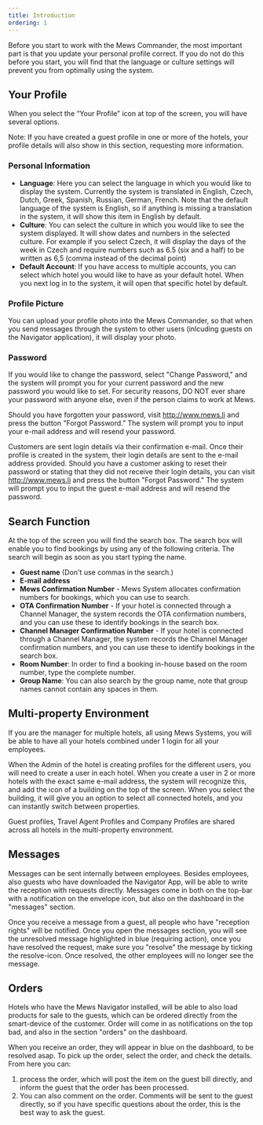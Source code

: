 ```yaml
---
title: Introduction
ordering: 1
---
```


Before you start to work with the Mews Commander, the most important part is that you update your personal profile correct. If you do not do this before you start, you will find that the language or culture settings will prevent you from optimally using the system. 

## Your Profile

When you select the “Your Profile” icon at top of the screen, you will have several options.

Note: If you have created a guest profile in one or more of the hotels, your profile details will also show in this section, requesting more information.

### Personal Information

- **Language**: Here you can select the language in which you would like to display the system. Currently the system is translated in English, Czech, Dutch, Greek, Spanish, Russian, German, French. Note that the default language of the system is English, so if anything is missing a translation in the system, it will show this item in English by default.
- **Culture**: You can select the culture in which you would like to see the system displayed. It will show dates and numbers in the selected culture. For example if you select Czech, it will display the days of the week in Czech and require numbers such as 6.5 (six and a half) to be written as 6,5 (comma instead of the decimal point)
- **Default Account**: If you have access to multiple accounts, you can select which hotel you would like to have as your default hotel. When you next log in to the system, it will open that specific hotel by default.

### Profile Picture

You can upload your profile photo into the Mews Commander, so that when you send messages through the system to other users (inlcuding guests on the Navigator application), it will display your photo.

### Password

If you would like to change the password, select "Change Password," and the system will prompt you for your current password and the new password you would like to set. For security reasons, DO NOT ever share your password with anyone else, even if the person claims to work at Mews.

Should you have forgotten your password, visit http://www.mews.li and press the button "Forgot Password.” The system will prompt you to input your e-mail address and will resend your password.

Customers are sent login details via their confirmation e-mail. Once their profile is created in the system, their login details are sent to the e-mail address provided.
Should you have a customer asking to reset their password or stating that they did not receive their login details, you can visit http://www.mews.li and press the button "Forgot Password." The system will prompt you to input the guest e-mail address and will resend the password.

## Search Function

At the top of the screen you will find the search box. The search box will enable you to find bookings by using any of the following criteria. The search will begin as soon as you start typing the name.
- **Guest name** (Don't use commas in the search.)
- **E-mail address**
- **Mews Confirmation Number** - Mews System allocates confirmation numbers for bookings, which you can use to search.
- **OTA Confirmation Number** - If your hotel is connected through a Channel Manager, the system records the OTA confirmation numbers, and you can use these to identify bookings in the search box.
- **Channel Manager Confirmation Number** - If your hotel is connected through a Channel Manager, the system records the Channel Manager confirmation numbers, and you can use these to identify bookings in the search box.
- **Room Number**: In order to find a booking in-house based on the room number, type the complete number.
- **Group Name**: You can also search by the group name, note that group names cannot contain any spaces in them.
 
## Multi-property Environment

If you are the manager for multiple hotels, all using Mews Systems, you will be able to have all your hotels combined under 1 login for all your employees.

When the Admin of the hotel is creating profiles for the different users, you will need to create a user in each hotel. When you create a user in 2 or more hotels with the exact same e-mail address, the system will recognize this, and add the icon of a building on the top of the screen. When you select the building, it will give you an option to select all connected hotels, and you can instantly switch between properties.

Guest profiles, Travel Agent Profiles and Company Profiles are shared across all hotels in the multi-property environment.

## Messages

Messages can be sent internally between employees. Besides employees, also guests who have downloaded the Navigator App, will be able to write the reception with requests directly. Messages come in both on the top-bar with a notification on the envelope icon, but also on the dashboard in the "messages" section.

Once you receive a message from a guest, all people who have "reception rights" will be notified. Once you open the messages section, you will see the unresolved message highlighted in blue (requiring action), once you have resolved the request, make sure you "resolve" the message by ticking the resolve-icon. Once resolved, the other employees will no longer see the message.

## Orders

Hotels who have the Mews Navigator installed, will be able to also load products for sale to the guests, which can be ordered directly from the smart-device of the customer. Order will come in as notifications on the top bad, and also in the section "orders" on the dashboard.

When you receive an order, they will appear in blue on the dashboard, to be resolved asap. To pick up the order, select the order, and check the details. From here you can:
1. process the order, which will post the item on the guest bill directly, and inform the guest that the order has been processed.
2. You can also comment on the order. Comments will be sent to the guest directly, so if you have specific questions about the order, this is the best way to ask the guest.
